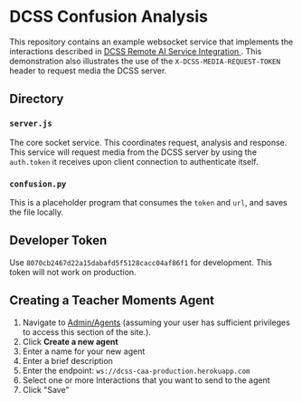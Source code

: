 # DCSS Confusion Analysis

This repository contains an example websocket service that implements the interactions described in [DCSS Remote AI Service Integration ](https://github.com/mit-teaching-systems-lab/dcss-remote-ai-integration). This demonstration also illustrates the use of the `X-DCSS-MEDIA-REQUEST-TOKEN` header to request media the DCSS server.


## Directory


### `server.js`

The core socket service. This coordinates request, analysis and response. This service will request media from the DCSS server by using the `auth.token` it receives upon client connection to authenticate itself. 

### `confusion.py`

This is a placeholder program that consumes the `token` and `url`, and saves the file locally. 

## Developer Token

Use `8070cb2467d22a15dabafd5f5128cacc04af86f1` for development. This token will not work on production.


## Creating a Teacher Moments Agent

1. Navigate to [Admin/Agents](https://teachermoments.mit.edu/admin/agents) (assuming your user has sufficient privileges to access this section of the site.).
2. Click **Create a new agent**
3. Enter a name for your new agent
4. Enter a brief description
5. Enter the endpoint: `ws://dcss-caa-production.herokuapp.com`
6. Select one or more Interactions that you want to send to the agent
6. Click "Save"

